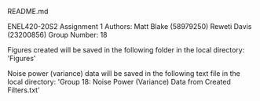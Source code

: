 README.md

ENEL420-20S2 Assignment 1
Authors: Matt Blake   (58979250)
         Reweti Davis (23200856)
 Group Number: 18
 
Figures created will be saved in the following folder in the local directory:
'Figures'

Noise power (variance) data will be saved in the following text file in the
local directory:
'Group 18: Noise Power (Variance) Data from Created Filters.txt'
